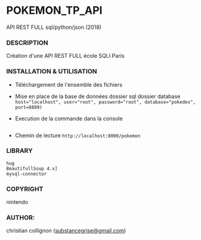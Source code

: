 # POKEMON_TP_API
API REST FULL sql/python/json (2018)

### DESCRIPTION
Création d'une API REST FULL école SQLI Paris

### INSTALLATION & UTILISATION
- Téléchargement de l'ensemble des fichiers
- Mise en place de la base de données dossier sql dossier database
  ````host="localhost", user="root", password="root", database="pokedex", port=8889)````
  
- Execution de la commande dans la console
```hug -f api.py
```
  
- Chemin de lecture
````http://localhost:8000/pokemon````

### LIBRARY
````
hug
BeautifullSoup 4.x]
mysql-connector
````

### COPYRIGHT
nintendo

### AUTHOR:
christian collignon (substancegrise@gmail.com)
